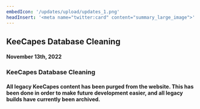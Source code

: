 ```yaml
---
embedIcon: '/updates/upload/updates_1.png'
headInsert: '<meta name="twitter:card" content="summary_large_image">'
---
```

## KeeCapes Database Cleaning
<div class="changelog-container"><h4>November 13th, 2022</h4><h3>KeeCapes Database Cleaning</h3><h4>All legacy KeeCapes content has been purged from the website. This has been done in order to make future development easier, and all legacy builds have currently been archived.</h4></div>
